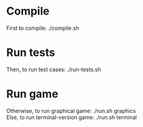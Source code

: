 # Compile
First to compile: ./compile.sh

# Run tests
Then, to run test cases: ./run-tests.sh

# Run game
Otherwise, to run graphical game: ./run.sh graphics
<br />Else, to run terminal-version game: ./run.sh terminal
